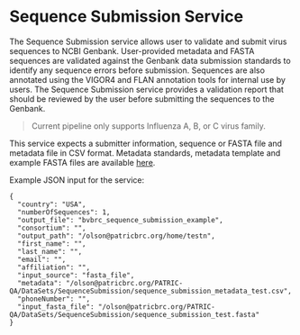 # Sequence Submission Service
The Sequence Submission service allows user to validate and submit virus sequences to NCBI Genbank. User-provided metadata and FASTA sequences are validated against the Genbank data submission standards to identify any sequence errors before submission. Sequences are also annotated using the VIGOR4 and FLAN annotation tools for internal use by users. The Sequence Submission service provides a validation report that should be reviewed by the user before submitting the sequences to the Genbank. 

> Current pipeline only supports Influenza A, B, or C virus family.

This service expects a submitter information, sequence or FASTA file and metadata file in CSV format. Metadata standards, metadata template and example FASTA files are available [here](https://www.bv-brc.org/workspace/BVBRC@patricbrc.org/BV-BRC%20Templates). 

Example JSON input for the service:

```
{
  "country": "USA",
  "numberOfSequences": 1,
  "output_file": "bvbrc_sequence_submission_example",
  "consortium": "",
  "output_path": "/olson@patricbrc.org/home/testn",
  "first_name": "",
  "last_name": "",
  "email": "",
  "affiliation": "",
  "input_source": "fasta_file",
  "metadata": "/olson@patricbrc.org/PATRIC-QA/DataSets/SequenceSubmission/sequence_submission_metadata_test.csv",
  "phoneNumber": "",
  "input_fasta_file": "/olson@patricbrc.org/PATRIC-QA/DataSets/SequenceSubmission/sequence_submission_test.fasta"
}
```